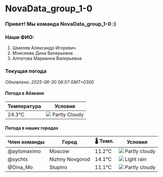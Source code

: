 # NovaData_group_1-0
### Привет! Мы команда NovaData_group_1-0 :)

### Наши ФИО:
1. Шмелев Александр Игоревич
2. Моисеева Дина Валерьевна
3. Алпатова Марианна Валерьевна

### Текущая погода
<!-- WEATHER:START -->
_Обновлено: 2025-06-30 06:57 GMT+0300_

#### Погода в Абакане

| Температура | Условия |
|-------------|----------|
| 24.3°C     | ![](https://cdn.weatherapi.com/weather/64x64/day/116.png) Partly Cloudy |

#### Погода в наших городах

| Член команды  | Город               | 🌡️ Темп.  | Условия          |
|---------------|---------------------|-----------|--------------------|
| @aytomaximo    | Moscow              |   11.2°C | ![](https://cdn.weatherapi.com/weather/64x64/day/116.png) Partly cloudy |
| @sychtx        | Nizhny Novgorod     |   14.1°C | ![](https://cdn.weatherapi.com/weather/64x64/day/296.png) Light rain   |
| @Dina_Mo       | Stupino             |   11.1°C | ![](https://cdn.weatherapi.com/weather/64x64/day/116.png) Partly cloudy |

<!-- WEATHER:END -->
